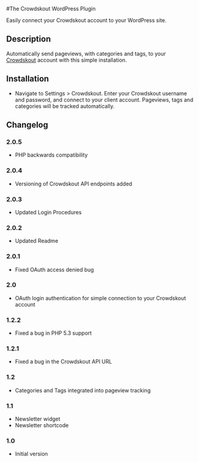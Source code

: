 #The Crowdskout WordPress Plugin

Easily connect your Crowdskout account to your WordPress site.

## Description ##

Automatically send pageviews, with categories and tags, to your [Crowdskout](http://crowdskout.com) account with this
 simple installation.

## Installation ##

* Navigate to Settings > Crowdskout. Enter your Crowdskout username and password, and connect to your client account.
  Pageviews, tags and categories will be tracked automatically.

## Changelog ##

### 2.0.5 ###
* PHP backwards compatibility

### 2.0.4 ###
* Versioning of Crowdskout API endpoints added

### 2.0.3 ###
* Updated Login Procedures

### 2.0.2 ###
* Updated Readme

### 2.0.1 ###
* Fixed OAuth access denied bug

### 2.0 ###
* OAuth login authentication for simple connection to your Crowdskout account

### 1.2.2 ###
* Fixed a bug in PHP 5.3 support

### 1.2.1 ###
* Fixed a bug in the Crowdskout API URL

### 1.2 ###
* Categories and Tags integrated into pageview tracking

### 1.1 ###
* Newsletter widget
* Newsletter shortcode

### 1.0 ###
* Initial version
